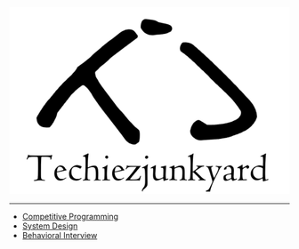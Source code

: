 ![logo](img\logo.png)

----



* [Competitive Programming](CompetitiveProgramming/README.md)
* [System Design](SystemDesign/README.md)
* [Behavioral Interview](Behavioral/README.md)

